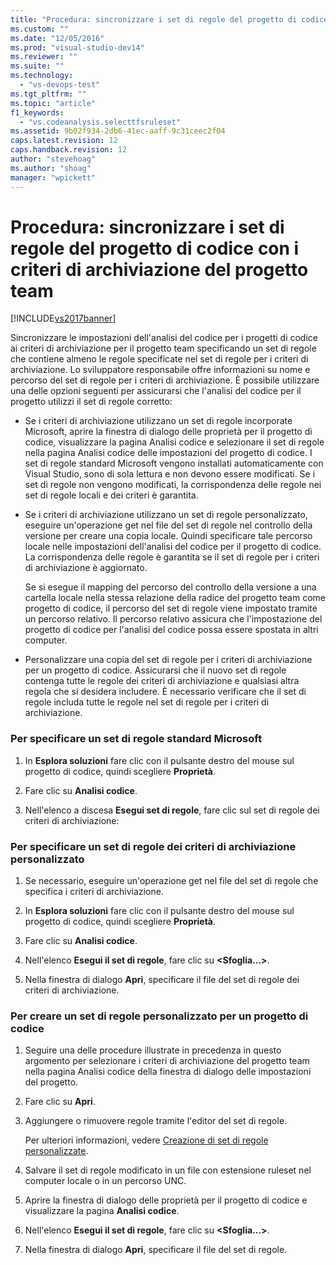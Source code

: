 ```yaml
---
title: "Procedura: sincronizzare i set di regole del progetto di codice con i criteri di archiviazione del progetto team | Microsoft Docs"
ms.custom: ""
ms.date: "12/05/2016"
ms.prod: "visual-studio-dev14"
ms.reviewer: ""
ms.suite: ""
ms.technology: 
  - "vs-devops-test"
ms.tgt_pltfrm: ""
ms.topic: "article"
f1_keywords: 
  - "vs.codeanalysis.selecttfsruleset"
ms.assetid: 9b02f934-2db6-41ec-aaff-9c31ceec2f04
caps.latest.revision: 12
caps.handback.revision: 12
author: "stevehoag"
ms.author: "shoag"
manager: "wpickett"
---
```

# Procedura: sincronizzare i set di regole del progetto di codice con i criteri di archiviazione del progetto team
[!INCLUDE[vs2017banner](../code-quality/includes/vs2017banner.md)]

Sincronizzare le impostazioni dell'analisi del codice per i progetti di codice ai criteri di archiviazione per il progetto team specificando un set di regole che contiene almeno le regole specificate nel set di regole per i criteri di archiviazione.  Lo sviluppatore responsabile offre informazioni su nome e percorso del set di regole per i criteri di archiviazione.  È possibile utilizzare una delle opzioni seguenti per assicurarsi che l'analisi del codice per il progetto utilizzi il set di regole corretto:  
  
-   Se i criteri di archiviazione utilizzano un set di regole incorporate Microsoft, aprire la finestra di dialogo delle proprietà per il progetto di codice, visualizzare la pagina Analisi codice e selezionare il set di regole nella pagina Analisi codice delle impostazioni del progetto di codice.  I set di regole standard Microsoft vengono installati automaticamente con Visual Studio, sono di sola lettura e non devono essere modificati.  Se i set di regole non vengono modificati, la corrispondenza delle regole nei set di regole locali e dei criteri è garantita.  
  
-   Se i criteri di archiviazione utilizzano un set di regole personalizzato, eseguire un'operazione get nel file del set di regole nel controllo della versione per creare una copia locale.  Quindi specificare tale percorso locale nelle impostazioni dell'analisi del codice per il progetto di codice.  La corrispondenza delle regole è garantita se il set di regole per i criteri di archiviazione è aggiornato.  
  
     Se si esegue il mapping del percorso del controllo della versione a una cartella locale nella stessa relazione della radice del progetto team come progetto di codice, il percorso del set di regole viene impostato tramite un percorso relativo.  Il percorso relativo assicura che l'impostazione del progetto di codice per l'analisi del codice possa essere spostata in altri computer.  
  
-   Personalizzare una copia del set di regole per i criteri di archiviazione per un progetto di codice.  Assicurarsi che il nuovo set di regole contenga tutte le regole dei criteri di archiviazione e qualsiasi altra regola che si desidera includere.  È necessario verificare che il set di regole includa tutte le regole nel set di regole per i criteri di archiviazione.  
  
### Per specificare un set di regole standard Microsoft  
  
1.  In **Esplora soluzioni** fare clic con il pulsante destro del mouse sul progetto di codice, quindi scegliere **Proprietà**.  
  
2.  Fare clic su **Analisi codice**.  
  
3.  Nell'elenco a discesa **Esegui set di regole**, fare clic sul set di regole dei criteri di archiviazione:  
  
### Per specificare un set di regole dei criteri di archiviazione personalizzato  
  
1.  Se necessario, eseguire un'operazione get nel file del set di regole che specifica i criteri di archiviazione.  
  
2.  In **Esplora soluzioni** fare clic con il pulsante destro del mouse sul progetto di codice, quindi scegliere **Proprietà**.  
  
3.  Fare clic su **Analisi codice**.  
  
4.  Nell'elenco **Esegui il set di regole**, fare clic su **\<Sfoglia...\>**.  
  
5.  Nella finestra di dialogo **Apri**, specificare il file del set di regole dei criteri di archiviazione.  
  
### Per creare un set di regole personalizzato per un progetto di codice  
  
1.  Seguire una delle procedure illustrate in precedenza in questo argomento per selezionare i criteri di archiviazione del progetto team nella pagina Analisi codice della finestra di dialogo delle impostazioni del progetto.  
  
2.  Fare clic su **Apri**.  
  
3.  Aggiungere o rimuovere regole tramite l'editor del set di regole.  
  
     Per ulteriori informazioni, vedere [Creazione di set di regole personalizzate](../code-quality/creating-custom-code-analysis-rule-sets.md).  
  
4.  Salvare il set di regole modificato in un file con estensione ruleset nel computer locale o in un percorso UNC.  
  
5.  Aprire la finestra di dialogo delle proprietà per il progetto di codice e visualizzare la pagina **Analisi codice**.  
  
6.  Nell'elenco **Esegui il set di regole**, fare clic su **\<Sfoglia...\>**.  
  
7.  Nella finestra di dialogo **Apri**, specificare il file del set di regole.